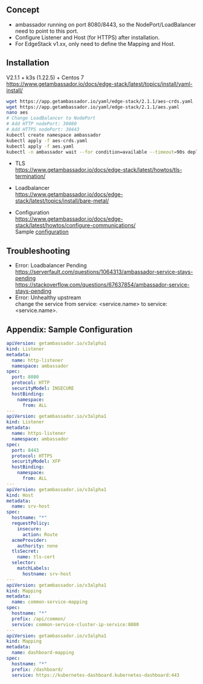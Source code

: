## Concept
- ambassador running on port 8080/8443, so the NodePort/LoadBalancer need to point to this port.  
- Configure Listener and Host (for HTTPS) after installation.
- For EdgeStack v1.xx, only need to define the Mapping and Host.

## Installation
V2.1.1 + k3s (1.22.5) + Centos 7  
https://www.getambassador.io/docs/edge-stack/latest/topics/install/yaml-install/  

```sh
wget https://app.getambassador.io/yaml/edge-stack/2.1.1/aes-crds.yaml
wget https://app.getambassador.io/yaml/edge-stack/2.1.1/aes.yaml
nano aes
# Change LoadBalancer to NodePort
# Add HTTP nodePort: 30080
# Add HTTPS nodePort: 30443
kubectl create namespace ambassador
kubectl apply -f aes-crds.yaml
kubectl apply -f aes.yaml
kubectl -n ambassador wait --for condition=available --timeout=90s deploy edge-stack
```

- TLS  
  https://www.getambassador.io/docs/edge-stack/latest/howtos/tls-termination/  

- Loadbalancer  
  https://www.getambassador.io/docs/edge-stack/latest/topics/install/bare-metal/  

- Configuration  
https://www.getambassador.io/docs/edge-stack/latest/howtos/configure-communications/  
Sample [configuration](https://github.com/xmhai/PersonalFinanceAssistant/blob/master/k8s/k8s-prod/ingress-service-ambassador.yaml)

## Troubleshooting
- Error: Loadbalancer Pending
  https://serverfault.com/questions/1064313/ambassador-service-stays-pending  
  https://stackoverflow.com/questions/67637854/ambassador-service-stays-pending  
- Error: Unhealthy upstream  
  change the service from service: <service.name> to service: <service.name>.<namespace>

## Appendix: Sample Configuration
```yaml
apiVersion: getambassador.io/v3alpha1
kind: Listener
metadata:
  name: http-listener
  namespace: ambassador
spec:
  port: 8080
  protocol: HTTP
  securityModel: INSECURE
  hostBinding:
    namespace:
      from: ALL
---
apiVersion: getambassador.io/v3alpha1
kind: Listener
metadata:
  name: https-listener
  namespace: ambassador
spec:
  port: 8443
  protocol: HTTPS
  securityModel: XFP
  hostBinding:
    namespace:
      from: ALL
---
apiVersion: getambassador.io/v3alpha1
kind: Host
metadata:
  name: srv-host
spec:
  hostname: "*"
  requestPolicy:
    insecure:
      action: Route
  acmeProvider:
    authority: none
  tlsSecret:
    name: tls-cert
  selector:
    matchLabels:
      hostname: srv-host
---
apiVersion: getambassador.io/v3alpha1
kind: Mapping
metadata:
  name: common-service-mapping
spec:
  hostname: "*"
  prefix: /api/common/
  service: common-service-cluster-ip-service:8080
---
apiVersion: getambassador.io/v3alpha1
kind: Mapping
metadata:
  name: dashboard-mapping
spec:
  hostname: "*"
  prefix: /dashboard/
  service: https://kubernetes-dashboard.kubernetes-dashboard:443
```